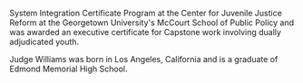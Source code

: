 ﻿---
fname: 'Cassandra'
lname: 'Williams'
id: 1085
published: False
layout: judge-bio
---
System
Integration Certificate Program at the Center for Juvenile Justice
Reform at the Georgetown University's McCourt School of Public Policy
and was awarded an executive certificate for Capstone work involving
dually adjudicated youth.

Judge Williams was born in Los Angeles, California and is a graduate of
Edmond Memorial High School.

